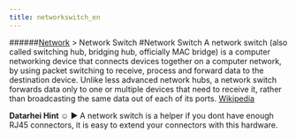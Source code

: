 ```yaml
---
title: networkswitch_en
---
```

######[Network](/restreamer/wiki/networktechnology_en.html) > Network Switch
#Network Switch
A network switch (also called switching hub, bridging hub, officially MAC bridge) is a computer networking device that connects devices together on a computer network, by using packet switching to receive, process and forward data to the destination device. Unlike less advanced network hubs, a network switch forwards data only to one or multiple devices that need to receive it, rather than broadcasting the same data out of each of its ports. <a href="https://en.wikipedia.org/wiki/Network_switch" target="_blank">Wikipedia</a>  

**Datarhei Hint ☺** ► A network switch is a helper if you dont have enough RJ45 connectors, it is easy to extend your connectors with this hardware.